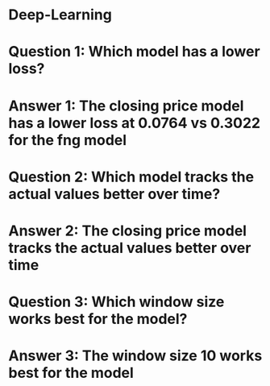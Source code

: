 # Deep-Learning
# Question 1: Which model has a lower loss?
# Answer 1: The closing price model has a lower loss at 0.0764 vs 0.3022 for the fng model

# Question 2: Which model tracks the actual values better over time?
# Answer 2: The closing price model tracks the actual values better over time

# Question 3: Which window size works best for the model?
# Answer 3: The window size 10 works best for the model
